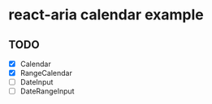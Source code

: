 # react-aria calendar example

## TODO

- [X] Calendar
- [X] RangeCalendar
- [ ] DateInput
- [ ] DateRangeInput

